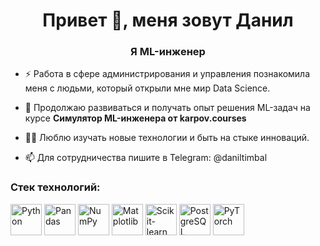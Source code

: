 <h1 align="center">Привет 👋, меня зовут Данил</h1>
<h3 align="center">Я ML-инженер</h3>

- ⚡ Работа в сфере администрирования и управления познакомила меня с людьми, который открыли мне мир Data Science.

- 🌱 Продолжаю развиваться и получать опыт решения ML-задач на курсе **Симулятор ML-инженера от karpov.courses**

- 👨‍💻 Люблю изучать новые технологии и быть на стыке инноваций.

- 📫 Для сотрудничества пишите в Telegram: @daniltimbal 

<h3 align="left">Стек технологий:</h3>
<p align="left">
  <img src="https://www.python.org/static/community_logos/python-logo-generic.svg" title="Python" height="50"/>
  <img src="https://upload.wikimedia.org/wikipedia/commons/e/ed/Pandas_logo.svg" title="Pandas" height="50"/>
  <img src="https://upload.wikimedia.org/wikipedia/commons/3/31/NumPy_logo_2020.svg" title="NumPy" height="50"/>
  <img src="https://upload.wikimedia.org/wikipedia/commons/8/84/Matplotlib_icon.svg" title="Matplotlib" height="50"/>
  <img src="https://upload.wikimedia.org/wikipedia/commons/0/05/Scikit_learn_logo_small.svg" title="Scikit-learn" height="50"/>
  <img src="https://upload.wikimedia.org/wikipedia/commons/2/29/Postgresql_elephant.svg" title="PostgreSQL" height="50"/>
  <img src="https://upload.wikimedia.org/wikipedia/commons/1/10/PyTorch_logo_icon.svg" title="PyTorch" height="50"/>
</p>
